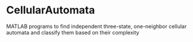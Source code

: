 # CellularAutomata
MATLAB programs to find independent three-state, one-neighbor cellular automata and classify them based on their complexity
